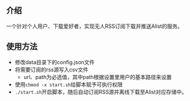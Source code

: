 ## 介绍
一个针对个人用户、下载爱好者，实现无人RSS订阅下载并推送Alist的服务。

## 使用方法
- 修改data目录下的config.json文件
- 将需要订阅的rss源写入csv文件
  - url、path为必选值，其中path根据设置里用户的基本路径来设置
- 使用`chmod -x start.sh`给脚本赋予可执行权限
- `./start.sh`开启脚本，随后自动订阅RSS源并离线下载至Alist对应存储中。
